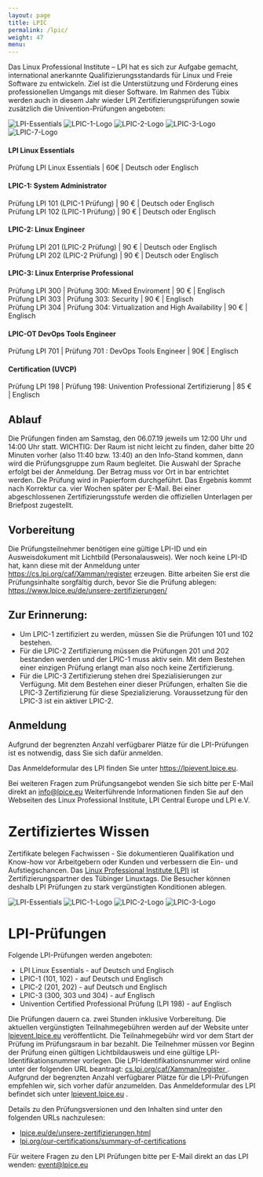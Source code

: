 ```yaml
---
layout: page
title: LPIC
permalink: /lpic/
weight: 47
menu:
---
```


Das Linux Professional Institute – LPI hat es sich zur Aufgabe gemacht, international anerkannte Qualifizierungsstandards für Linux und Freie Software zu entwickeln. Ziel ist die Unterstützung und Förderung eines professionellen Umgangs mit dieser Software.
Im Rahmen des Tübix werden auch in diesem Jahr wieder LPI Zertifizierungsprüfungen sowie zusätzlich die Univention-Prüfungen angeboten:

![LPI-Essentials](../images/LinuxEssentials-Small.png "LPI-Essentials-Logo")
![LPIC-1-Logo](../images/LPIC-1-Small.png "LPIC-1-Logo")
![LPIC-2-Logo](../images/LPIC-2-Small.png "LPIC-2-Logo")
![LPIC-3-Logo](../images/LPIC3-300-Small.png "LPIC-3-Logo")
![LPIC-7-Logo](../images/lpic7.png "LPIC-7-Logo")

#### LPI Linux Essentials
Prüfung LPI Linux Essentials | 60€ | Deutsch oder Englisch

#### LPIC-1: System Administrator
Prüfung LPI 101 (LPIC-1 Prüfung)   | 90 € | Deutsch oder Englisch<br/>
Prüfung LPI 102 (LPIC-1 Prüfung)   | 90 € | Deutsch oder Englisch

#### LPIC-2: Linux Engineer
Prüfung LPI 201 (LPIC-2 Prüfung)   | 90 € | Deutsch oder Englisch<br/>
Prüfung LPI 202 (LPIC-2 Prüfung)   | 90 € | Deutsch oder Englisch

#### LPIC-3: Linux Enterprise Professional
Prüfung LPI 300 | Prüfung 300: Mixed Enviroment | 90 € | Englisch<br/>
Prüfung LPI 303 | Prüfung 303: Security | 90 € | Englisch<br/>
Prüfung LPI 304 | Prüfung 304: Virtualization and High Availability | 90 € | Englisch

#### LPIC-OT DevOps Tools Engineer
Prüfung LPI 701 | Prüfung 701 : DevOps Tools Engineer | 90€ | Englisch

#### Certification (UVCP)
Prüfung LPI 198 | Prüfung 198: Univention Professional Zertifizierung | 85 € | Englisch

## Ablauf

Die Prüfungen finden am Samstag, den 06.07.19 jeweils um 12:00 Uhr und 14:00 Uhr statt.
WICHTIG: Der Raum ist nicht leicht zu finden, daher bitte 20 Minuten vorher (also 11:40 bzw. 13:40) an den Info-Stand kommen, dann wird die Prüfungsgruppe zum Raum begleitet.
Die Auswahl der Sprache erfolgt bei der Anmeldung. Der Betrag muss vor Ort in bar entrichtet werden.
Die Prüfung wird in Papierform durchgeführt. Das Ergebnis kommt nach Korrektur ca. vier Wochen später per E-Mail. Bei einer abgeschlossenen Zertifizierungsstufe werden die offiziellen Unterlagen per Briefpost zugestellt.

## Vorbereitung

Die Prüfungsteilnehmer benötigen eine gültige LPI-ID und ein Ausweisdokument mit Lichtbild (Personalausweis). Wer noch keine LPI-ID hat, kann diese mit der Anmeldung unter <a href="https://cs.lpi.org/caf/Xamman/register" target="_blank">https://cs.lpi.org/caf/Xamman/register </a> erzeugen.
Bitte arbeiten Sie erst die Prüfungsinhalte sorgfältig durch, bevor Sie die Prüfung ablegen: <a href="https://www.lpice.eu/de/unsere-zertifizierungen/" target="_blank">https://www.lpice.eu/de/unsere-zertifizierungen/</a>

## Zur Erinnerung:

* Um LPIC-1 zertifiziert zu werden, müssen Sie die Prüfungen 101 und 102 bestehen.
* Für  die LPIC-2 Zertifizierung müssen die Prüfungen 201 und 202 bestanden werden und der LPIC-1 muss aktiv sein. Mit dem Bestehen einer einzigen Prüfung erlangt man also noch keine Zertifizierung.
* Für die LPIC-3 Zertifizierung stehen drei Spezialisierungen zur Verfügung. Mit dem Bestehen einer dieser Prüfungen, erhalten Sie die LPIC-3 Zertifizierung für diese Spezializierung. Voraussetzung für den LPIC-3 ist ein aktiver LPIC-2.

## Anmeldung

Aufgrund der begrenzten Anzahl verfügbarer Plätze für die LPI-Prüfungen ist es notwendig, dass Sie sich dafür anmelden.

Das Anmeldeformular des LPI finden Sie unter <a href="https://lpievent.lpice.eu" target="_blank">https://lpievent.lpice.eu</a>.

Bei weiteren Fragen zum Prüfungsangebot wenden Sie sich bitte per E-Mail direkt an <a href="mailto:info@lpice.eu">info@lpice.eu</a>
Weiterführende Informationen finden Sie auf den Webseiten des Linux Professional Institute, LPI Central Europe und LPI e.V.

# Zertifiziertes Wissen

Zertifikate belegen Fachwissen - Sie dokumentieren Qualifikation und Know-how vor Arbeitgebern oder Kunden und verbessern die Ein- und Aufstiegschancen. Das <a href="http://www.lpice.eu/de/home.html" target="_blank">Linux Professional Institute (LPI)</a> ist Zertifizierungspartner des Tübinger Linuxtags. Die Besucher können deshalb LPI Prüfungen zu stark vergünstigten Konditionen ablegen.

![LPI-Essentials](../images/linuxessentials.png "LPI-Essentials-Logo")
![LPIC-1-Logo](../images/lpic1.png "LPIC-1-Logo")
![LPIC-2-Logo](../images/lpic2.png "LPIC-2-Logo")
![LPIC-3-Logo](../images/lpic3.png "LPIC-3-Logo")

# LPI-Prüfungen

Folgende LPI-Prüfungen werden angeboten:

* LPI Linux Essentials - auf Deutsch und Englisch
* LPIC-1 (101, 102) - auf Deutsch und Englisch
* LPIC-2 (201, 202) - auf Deutsch und Englisch
* LPIC-3 (300, 303 und 304) - auf Englisch
* Univention Certified Professional Prüfung (LPI 198) - auf Englisch

Die Prüfungen dauern ca. zwei Stunden inklusive Vorbereitung. Die aktuellen vergünstigten Teilnahmegebühren werden auf der Website unter <a href="https://lpievent.lpice.eu" target="_blank">lpievent.lpice.eu</a> veröffentlicht. Die Teilnahmegebühr wird vor dem Start der Prüfung im Prüfungsraum in bar bezahlt.
Die Teilnehmer müssen vor Beginn der Prüfung einen gültigen Lichtbildausweis und eine gültige LPI-Identifikationsnummer vorlegen. Die LPI-Identifikationsnummer wird online unter der folgenden URL beantragt: <a href="https://cs.lpi.org/caf/Xamman/register" target="_blank">cs.lpi.org/caf/Xamman/register </a>.
Aufgrund der begrenzten Anzahl verfügbarer Plätze für die LPI-Prüfungen empfehlen wir, sich vorher dafür anzumelden. Das Anmeldeformular des LPI befindet sich unter <a href="https://lpievent.lpice.eu" target="_blank">lpievent.lpice.eu</a> .

Details zu den Prüfungsversionen und den Inhalten sind unter den folgenden URLs nachzulesen:

 *  <a href="https://www.lpice.eu/de/unsere-zertifizierungen.html" target="_blank">lpice.eu/de/unsere-zertifizierungen.html</a>
 *  <a href="https://www.lpi.org/our-certifications/summary-of-certifications" target="_blank">lpi.org/our-certifications/summary-of-certifications</a>

Für weitere Fragen zu den LPI Prüfungen bitte per E-Mail direkt an das LPI wenden: <a href="mailto:lpievent@lpice.eu">event@lpice.eu</a>
